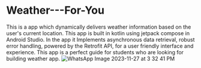 # Weather---For-You
This is a app  which dynamically delivers weather information based on the user's current location.
This app is built in kotlin using jetpack compose in Android Studio.
In the app it Implements asynchronous data retrieval, robust error handling, powered by the Retrofit API, for a user friendly interface and experience.
This app is a perfect guide for students who are looking for building weather app.
![WhatsApp Image 2023-11-27 at 3 32 41 PM](https://github.com/Shahnawaz106/Weather---For-You/assets/121493247/0e16df24-af64-4c26-a6b9-48feb775dc82)

